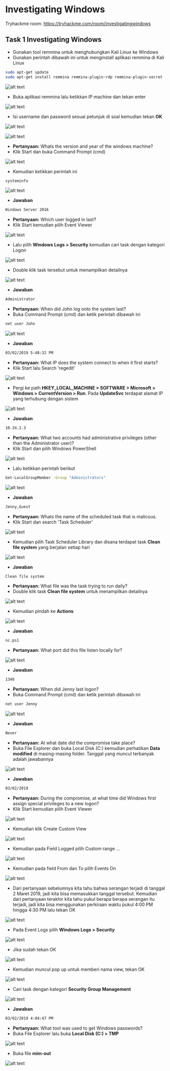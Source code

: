 # Investigating Windows
Tryhackme room: https://tryhackme.com/room/investigatingwindows

## Task 1 Investigating Windows
- Gunakan tool remmina untuk menghubungkan Kali Linux ke Windows
- Gunakan perintah dibawah ini untuk menginstall aplikasi remmina di Kali Linux
```sh
sudo apt-get update
sudo apt-get install remmina remmina-plugin-rdp remmina-plugin-secret
```

![alt text](https://github.com/rahardian-dwi-saputra/TryHackMe-WriteUps/blob/main/Investigating%20Windows/assets/iw%200.JPG)

- Buka aplikasi remmina lalu ketikkan IP machine dan tekan enter

![alt text](https://github.com/rahardian-dwi-saputra/TryHackMe-WriteUps/blob/main/Investigating%20Windows/assets/iw%201.JPG)

- Isi username dan password sesuai petunjuk di soal kemudian tekan **OK**

![alt text](https://github.com/rahardian-dwi-saputra/TryHackMe-WriteUps/blob/main/Investigating%20Windows/assets/iw%202.JPG)

![alt text](https://github.com/rahardian-dwi-saputra/TryHackMe-WriteUps/blob/main/Investigating%20Windows/assets/iw%203.JPG)

- **Pertanyaan:** Whats the version and year of the windows machine?
- Klik Start dan buka Command Prompt (cmd)

![alt text](https://github.com/rahardian-dwi-saputra/TryHackMe-WriteUps/blob/main/Investigating%20Windows/assets/iw%204.png)

- Kemudian ketikkan perintah ini
```sh
systeminfo
```

![alt text](https://github.com/rahardian-dwi-saputra/TryHackMe-WriteUps/blob/main/Investigating%20Windows/assets/iw%205.JPG)

- **Jawaban**
```sh
Windows Server 2016
```

- **Pertanyaan:** Which user logged in last?
- Klik Start kemudian pilih Event Viewer

![alt text](https://github.com/rahardian-dwi-saputra/TryHackMe-WriteUps/blob/main/Investigating%20Windows/assets/iw%206.png)

- Lalu pilih **Windows Logs > Security** kemudian cari task dengan kategori Logon

![alt text](https://github.com/rahardian-dwi-saputra/TryHackMe-WriteUps/blob/main/Investigating%20Windows/assets/iw%207.JPG)

- Double klik task tersebut untuk menampilkan detailnya

![alt text](https://github.com/rahardian-dwi-saputra/TryHackMe-WriteUps/blob/main/Investigating%20Windows/assets/iw%208.JPG)

- **Jawaban**
```sh
Administrator
```

- **Pertanyaan:** When did John log onto the system last?
- Buka Command Prompt (cmd) dan ketik perintah dibawah ini
```sh
net user John
```

![alt text](https://github.com/rahardian-dwi-saputra/TryHackMe-WriteUps/blob/main/Investigating%20Windows/assets/iw%209.png)

- **Jawaban**
```sh
03/02/2019 5:48:32 PM
```

- **Pertanyaan:** What IP does the system connect to when it first starts?
- Klik Start lalu Search 'regedit'

![alt text](https://github.com/rahardian-dwi-saputra/TryHackMe-WriteUps/blob/main/Investigating%20Windows/assets/iw%2010.JPG)

- Pergi ke path **HKEY_LOCAL_MACHINE > SOFTWARE > Microsoft > Windows > CurrentVersion > Run**. Pada **UpdateSvc** terdapat alamat IP yang terhubung dengan sistem

![alt text](https://github.com/rahardian-dwi-saputra/TryHackMe-WriteUps/blob/main/Investigating%20Windows/assets/iw%2011.JPG)

- **Jawaban**
```sh
10.34.2.3
```

- **Pertanyaan:** What two accounts had administrative privileges (other than the Administrator user)?
- Klik Start dan pilih Windows PowerShell

![alt text](https://github.com/rahardian-dwi-saputra/TryHackMe-WriteUps/blob/main/Investigating%20Windows/assets/iw%2012.jpg)

- Lalu ketikkan perintah berikut
```sh
Get-LocalGroupMember -Group "Administrators"
```

![alt text](https://github.com/rahardian-dwi-saputra/TryHackMe-WriteUps/blob/main/Investigating%20Windows/assets/iw%2013.JPG)

- **Jawaban**
```sh
Jenny,Guest
```

- **Pertanyaan:** Whats the name of the scheduled task that is malicous.
- Klik Start dan search 'Task Scheduler'

![alt text](https://github.com/rahardian-dwi-saputra/TryHackMe-WriteUps/blob/main/Investigating%20Windows/assets/iw%2014.JPG)

- Kemudian pilih Task Scheduler Library dan disana terdapat task **Clean file system** yang berjalan setiap hari

![alt text](https://github.com/rahardian-dwi-saputra/TryHackMe-WriteUps/blob/main/Investigating%20Windows/assets/iw%2015.JPG)

- **Jawaban**
```sh
Clean file system
```

- **Pertanyaan:** What file was the task trying to run daily?
- Double klik task **Clean file system** untuk menampilkan detailnya

![alt text](https://github.com/rahardian-dwi-saputra/TryHackMe-WriteUps/blob/main/Investigating%20Windows/assets/iw%2016.JPG)

- Kemudian pindah ke **Actions**

![alt text](https://github.com/rahardian-dwi-saputra/TryHackMe-WriteUps/blob/main/Investigating%20Windows/assets/iw%2017.jpg)

- **Jawaban**
```sh
nc.ps1
```

- **Pertanyaan:** What port did this file listen locally for?

![alt text](https://github.com/rahardian-dwi-saputra/TryHackMe-WriteUps/blob/main/Investigating%20Windows/assets/iw%2018.jpg)

- **Jawaban**
```sh
1348
```

- **Pertanyaan:** When did Jenny last logon?
- Buka Command Prompt (cmd) dan ketik perintah dibawah ini
```sh
net user Jenny
```

![alt text](https://github.com/rahardian-dwi-saputra/TryHackMe-WriteUps/blob/main/Investigating%20Windows/assets/iw%2019.jpg)

- **Jawaban**
```sh
Never
```

- **Pertanyaan:** At what date did the compromise take place?
- Buka File Explorer dan buka Local Disk (C:) kemudian perhatikan **Data modified** di masing-masing folder. Tanggal yang muncul terbanyak adalah jawabannya

![alt text](https://github.com/rahardian-dwi-saputra/TryHackMe-WriteUps/blob/main/Investigating%20Windows/assets/iw%2020.JPG)

- **Jawaban**
```sh
03/02/2019
```

- **Pertanyaan:** During the compromise, at what time did Windows first assign special privileges to a new logon?
- Klik Start kemudian pilih Event Viewer

![alt text](https://github.com/rahardian-dwi-saputra/TryHackMe-WriteUps/blob/main/Investigating%20Windows/assets/iw%206.JPG)

- Kemudian klik Create Custom View

![alt text](https://github.com/rahardian-dwi-saputra/TryHackMe-WriteUps/blob/main/Investigating%20Windows/assets/iw%2021.jpg)

- Kemudian pada Field Logged pilih Custom range ...

![alt text](https://github.com/rahardian-dwi-saputra/TryHackMe-WriteUps/blob/main/Investigating%20Windows/assets/iw%2022.JPG)

- Kemudian pada field From dan To pilih Events On

![alt text](https://github.com/rahardian-dwi-saputra/TryHackMe-WriteUps/blob/main/Investigating%20Windows/assets/iw%2023.JPG)

- Dari pertanyaan sebelumnya kita tahu bahwa serangan terjadi di tanggal 2 Maret 2019, jadi kita bisa memasukkan tanggal tersebut. Kemudian dari pertanyaan terakhir kita tahu pukul berapa berapa serangan itu terjadi, jadi kita bisa menggunakan perkiraan waktu pukul 4:00 PM hingga 4:30 PM lalu tekan OK

![alt text](https://github.com/rahardian-dwi-saputra/TryHackMe-WriteUps/blob/main/Investigating%20Windows/assets/iw%2024.JPG)

- Pada Event Logs pilih **Windows Logs > Security**

![alt text](https://github.com/rahardian-dwi-saputra/TryHackMe-WriteUps/blob/main/Investigating%20Windows/assets/iw%2025.JPG)

- Jika sudah tekan OK

![alt text](https://github.com/rahardian-dwi-saputra/TryHackMe-WriteUps/blob/main/Investigating%20Windows/assets/iw%2026.JPG)

- Kemudian muncul pop up untuk memberi nama view, tekan OK

![alt text](https://github.com/rahardian-dwi-saputra/TryHackMe-WriteUps/blob/main/Investigating%20Windows/assets/iw%2027.JPG)

- Cari task dengan kategori **Security Group Management**

![alt text](https://github.com/rahardian-dwi-saputra/TryHackMe-WriteUps/blob/main/Investigating%20Windows/assets/iw%2028.JPG)

- **Jawaban**
```sh
03/02/2019 4:04:47 PM
```

- **Pertanyaan:** What tool was used to get Windows passwords?
- Buka File Explorer lalu buka **Local Disk (C:) > TMP**

![alt text](https://github.com/rahardian-dwi-saputra/TryHackMe-WriteUps/blob/main/Investigating%20Windows/assets/iw%2029.JPG)

- Buka file **mim-out**

![alt text](https://github.com/rahardian-dwi-saputra/TryHackMe-WriteUps/blob/main/Investigating%20Windows/assets/iw%2030.JPG)